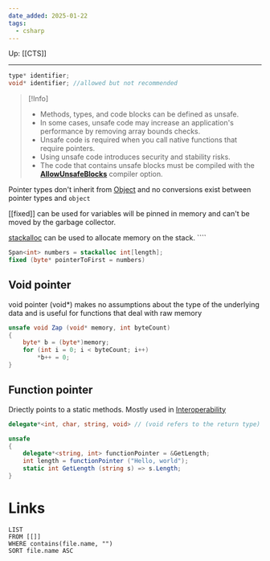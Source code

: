 ```yaml
---
date_added: 2025-01-22
tags:
  - csharp
---
```

Up: [[CTS]]
___
 ```cs
type* identifier;
void* identifier; //allowed but not recommended
```

>[!Info]
> - Methods, types, and code blocks can be defined as unsafe.
> - In some cases, unsafe code may increase an application's performance by removing array bounds checks.
> - Unsafe code is required when you call native functions that require pointers.
> - Using unsafe code introduces security and stability risks.
> - The code that contains unsafe blocks must be compiled with the [**AllowUnsafeBlocks**](https://learn.microsoft.com/en-us/dotnet/csharp/language-reference/compiler-options/language#allowunsafeblocks) compiler option.

Pointer types don't inherit from [Object](Object.md) and no conversions exist between pointer types and `object`

[[fixed]] can be used for variables will be pinned in memory and can't be moved by the garbage collector. 

[stackalloc](stackalloc.md) can be used to allocate memory on the stack. ````

```cs
Span<int> numbers = stackalloc int[length];
fixed (byte* pointerToFirst = numbers)
```


## Void pointer

void pointer (void*) makes no assumptions about the type of the underlying data
and is useful for functions that deal with raw memory

```cs
unsafe void Zap (void* memory, int byteCount)
{
	byte* b = (byte*)memory;
	for (int i = 0; i < byteCount; i++)
		*b++ = 0;
}
```

## Function pointer

Driectly points to a static methods. Mostly used in [Interoperability](Interoperability.md)
```cs
delegate*<int, char, string, void> // (void refers to the return type)

unsafe
{
	delegate*<string, int> functionPointer = &GetLength;
	int length = functionPointer ("Hello, world");
	static int GetLength (string s) => s.Length;
}
```
# Links
```dataview
LIST
FROM [[]]
WHERE contains(file.name, "")
SORT file.name ASC
```
